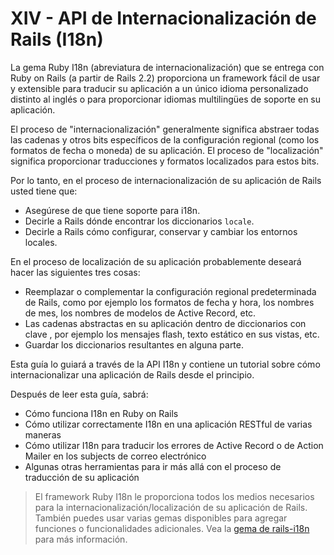 # XIV - API de Internacionalización de Rails \(I18n\)

La gema Ruby I18n \(abreviatura de internacionalización\) que se entrega con Ruby on Rails \(a partir de Rails 2.2\) proporciona un framework fácil de usar y extensible para traducir su aplicación a un único idioma personalizado distinto al inglés o para proporcionar idiomas multilingües de soporte en su aplicación.

El proceso de "internacionalización" generalmente significa abstraer todas las cadenas y otros bits específicos de la configuración regional \(como los formatos de fecha o moneda\) de su aplicación. El proceso de "localización" significa proporcionar traducciones y formatos localizados para estos bits.

Por lo tanto, en el proceso de internacionalización de su aplicación de Rails usted tiene que:

* Asegúrese de que tiene soporte para i18n.
* Decirle a Rails dónde encontrar los diccionarios `locale`.
* Decirle a Rails cómo configurar, conservar y cambiar los entornos locales.

En el proceso de localización de su aplicación probablemente deseará hacer las siguientes tres cosas:

* Reemplazar o complementar la configuración regional predeterminada de Rails, como por ejemplo los formatos de fecha y hora, los nombres de mes, los nombres de modelos de Active Record, etc.
* Las cadenas abstractas en su aplicación dentro de diccionarios con clave , por ejemplo los mensajes flash, texto estático en sus vistas, etc.
* Guardar los diccionarios resultantes en alguna parte.

Esta guía lo guiará a través de la API I18n y contiene un tutorial sobre cómo internacionalizar una aplicación de Rails desde el principio.

Después de leer esta guía, sabrá:

* Cómo funciona I18n en Ruby on Rails
* Cómo utilizar correctamente I18n en una aplicación RESTful de varias maneras
* Cómo utilizar I18n para traducir los errores de Active Record o de Action Mailer en los subjects de correo electrónico
* Algunas otras herramientas para ir más allá con el proceso de traducción de su aplicación

> El framework Ruby I18n le proporciona todos los medios necesarios para la internacionalización/localización de su aplicación de Rails. También puedes usar varias gemas disponibles para agregar funciones o funcionalidades adicionales. Vea la [gema de rails-i18n](https://github.com/svenfuchs/rails-i18n) para más información.



